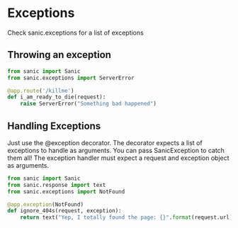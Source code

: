 # Exceptions

Check sanic.exceptions for a list of exceptions

## Throwing an exception

```python
from sanic import Sanic
from sanic.exceptions import ServerError

@app.route('/killme')
def i_am_ready_to_die(request):
	raise ServerError("Something bad happened")
```

## Handling Exceptions

Just use the @exception decorator.  The decorator expects a list of exceptions to handle as arguments.  You can pass SanicException to catch them all!  The exception handler must expect a request and exception object as arguments.

```python
from sanic import Sanic
from sanic.response import text
from sanic.exceptions import NotFound

@app.exception(NotFound)
def ignore_404s(request, exception):
	return text("Yep, I totally found the page: {}".format(request.url))
```